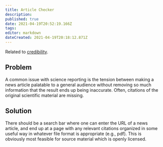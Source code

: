```yaml
---
title: Article Checker
description: 
published: true
date: 2021-04-19T20:52:19.166Z
tags: 
editor: markdown
dateCreated: 2021-04-19T20:18:12.871Z
---
```


Related to [credibility](credibility).

## Problem

A common issue with science reporting is the tension between making a news
article palatable to a general audience without removing so much information
that the result ends up being inaccurate.  Often, citations of the original
scientific material are missing.

## Solution

There should be a search bar where one can enter the URL of a news article, and
end up at a page with any relevant citations organized in some useful way in whatever
file format is appropriate (e.g., pdf).  This is obviously most feasible for source
material which is openly licensed.

